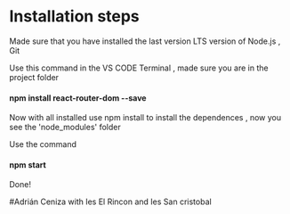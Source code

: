 <h1> Installation steps </h1>

<p>Made sure that you have installed the last version LTS version of Node.js , Git</p>
<p>Use this command in the VS CODE Terminal , made sure you are in the project folder</p>
<h4>npm install react-router-dom --save</h4>
<p>Now with all installed use npm install to install the dependences , now you see the 'node_modules' folder</p>
<p>Use the command  <h4>npm start</h4> Done! </p>
#Adrián Ceniza with Ies El Rincon and Ies San cristobal
